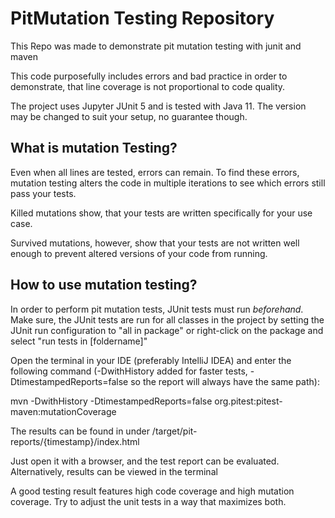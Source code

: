 # PitMutation Testing Repository
This Repo was made to demonstrate pit mutation testing with junit and maven

This code purposefully includes errors and bad practice in order to demonstrate, that line coverage is not proportional to code quality.

The project uses Jupyter JUnit 5 and is tested with Java 11. The version may be changed to suit your setup, no guarantee though.

## What is mutation Testing?
Even when all lines are tested, errors can remain. To find these errors, mutation testing alters the code in multiple iterations to see which errors still pass your tests.

Killed mutations show, that your tests are written specifically for your use case.

Survived mutations, however, show that your tests are not written well enough to prevent altered versions of your code from running.

## How to use mutation testing?
In order to perform pit mutation tests, JUnit tests must run *beforehand*.
Make sure, the JUnit tests are run for all classes in the project by setting the JUnit run configuration to 
"all in package" or right-click on the package and select "run tests in [foldername]"

Open the terminal in your IDE (preferably IntelliJ IDEA) and enter the following command
(-DwithHistory added for faster tests, -DtimestampedReports=false so the report will always have the same path):

mvn -DwithHistory -DtimestampedReports=false org.pitest:pitest-maven:mutationCoverage


The results can be found in under /target/pit-reports/{timestamp}/index.html

Just open it with a browser, and the test report can be evaluated. Alternatively, results can be viewed in the terminal

A good testing result features high code coverage and high mutation coverage.
Try to adjust the unit tests in a way that maximizes both.